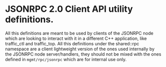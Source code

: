 # JSONRPC 2.0 Client API utility definitions.

All this definitions are meant to be used by clients of the JSONRPC node which
are looking to interact with it in a different C++ application, like traffic_ctl
and traffic_top.
All this definitions under the shared::rpc namespace are a client lightweight
version of the ones used internally by the JSONRPC node server/handlers, they
should not be mixed with the ones defined in `mgmt/rpc/jsonrpc` which are for
internal use only.
